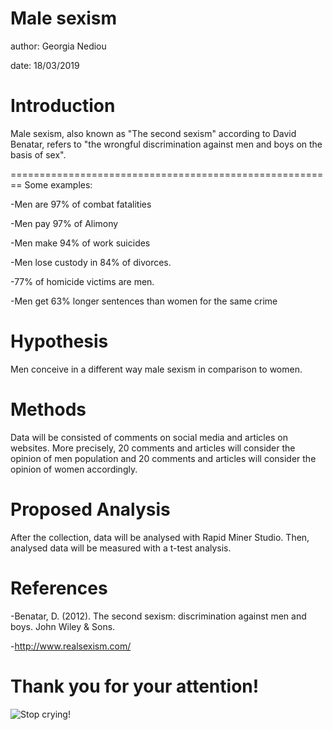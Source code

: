 Male sexism
========================================================
author: Georgia Nediou 

date: 18/03/2019

Introduction
=====================================================
Male sexism, also known as "The second sexism" according to David Benatar, refers to "the wrongful discrimination against men and boys on the basis of sex".

========================================================
Some examples:

-Men are 97% of combat fatalities

-Men pay 97% of Alimony

-Men make 94% of work suicides

-Men lose custody in 84% of divorces.

-77% of homicide victims are men.

-Men get 63% longer sentences than women for the same crime

Hypothesis
========================================================
Men conceive in a different way male sexism in comparison to women.

Methods
========================================================
Data will be consisted of comments on social media and articles on websites. More precisely, 20 comments and articles will consider the opinion of men population and 20 comments and articles will consider the opinion of women accordingly. 

Proposed Analysis
========================================================
After the collection, data will be analysed with Rapid Miner Studio. Then, analysed data will be measured with a t-test analysis.

References
========================================================
-Benatar, D. (2012). The second sexism: discrimination against men and boys. John Wiley & Sons.

-http://www.realsexism.com/

Thank you for your attention!
========================================================

![Stop crying!](https://malemattersusa.files.wordpress.com/2012/01/stop-crying.jpg?w=640)
